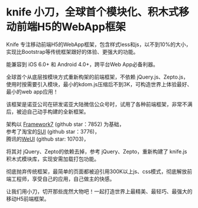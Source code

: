 
# knife 小刀，全球首个模块化、积木式移动前端H5的WebApp框架

Knife 专注移动前端H5的WebApp框架，包含样式less和js，以不到10%的大小，实现比Bootstrap等传统框架跟好的体验、更强大的功能。  

能兼容到 iOS 6.0+ 和 Android 4.0+，跨平台Web App必备利器。

全球首个从底层按模块方式重新构架的前端框架，不依赖 jQuery.js、Zepto.js，使用时按需要引入模块，最小的kdom.js压缩后不到3K，可构造世界上体验最好、最小的web app应用！

该框架是诺亚公司在研发诺亚大陆微信公众号时，试用了各种前端框架，非常不满后，被迫自己动手构建的全新框架。  

架构以 [Framework7](https://github.com/nolimits4web/framework7/) (github star：7852) 为基础，  
参考了淘宝的[SUI](https://github.com/nolimits4web/framework7/) (github star：3776)，  
腾讯的[WeUI](https://github.com/weui/weui) (github star: 10703)，

将其对 jQuery、Zepto的依赖去掉，参考 jQuery、Zepto，重新构建了 knife.js 积木式模块库，实现安需加载打包功能。  

彻底抛弃传统框架，最简单的页面都被迫引用300K以上js、css模式，彻底解放前端工程师，享受自己的应用，自己做主的快感。

让我们用小刀，切开那些庞然大物吧！一起打造世界上最精美、最轻巧、最强大的移动H5前端框架。



